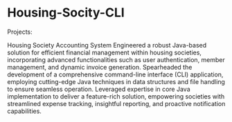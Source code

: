 # Housing-Socity-CLI



Projects:

Housing Society Accounting System
Engineered a robust Java-based solution for efficient financial management within housing societies, incorporating advanced functionalities such as user authentication, member management, and dynamic invoice generation.
Spearheaded the development of a comprehensive command-line interface (CLI) application, employing cutting-edge Java techniques in data structures and file handling to ensure seamless operation.
Leveraged expertise in core Java implementation to deliver a feature-rich solution, empowering societies with streamlined expense tracking, insightful reporting, and proactive notification capabilities.
